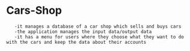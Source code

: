 # Cars-Shop

       -it manages a database of a car shop which sells and buys cars
       -the application manages the input data/output data
       -it has a menu for users where they choose what they want to do with the cars and keep the data about their accounts
